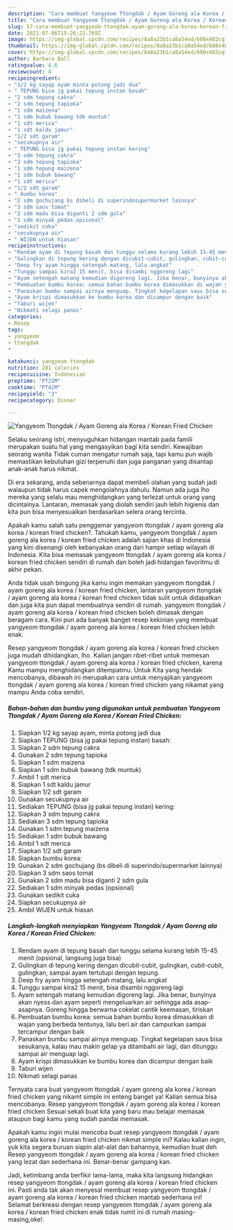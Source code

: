 ```yaml
---
description: "Cara membuat Yangyeom Ttongdak / Ayam Goreng ala Korea / Korean Fried Chicken yang enak Untuk Jualan"
title: "Cara membuat Yangyeom Ttongdak / Ayam Goreng ala Korea / Korean Fried Chicken yang enak Untuk Jualan"
slug: 57-cara-membuat-yangyeom-ttongdak-ayam-goreng-ala-korea-korean-fried-chicken-yang-enak-untuk-jualan
date: 2021-07-06T15:26:22.769Z
image: https://img-global.cpcdn.com/recipes/8a8a23b1ca8a54ed/680x482cq70/yangyeom-ttongdak-ayam-goreng-ala-korea-korean-fried-chicken-foto-resep-utama.jpg
thumbnail: https://img-global.cpcdn.com/recipes/8a8a23b1ca8a54ed/680x482cq70/yangyeom-ttongdak-ayam-goreng-ala-korea-korean-fried-chicken-foto-resep-utama.jpg
cover: https://img-global.cpcdn.com/recipes/8a8a23b1ca8a54ed/680x482cq70/yangyeom-ttongdak-ayam-goreng-ala-korea-korean-fried-chicken-foto-resep-utama.jpg
author: Barbara Ball
ratingvalue: 4.6
reviewcount: 4
recipeingredient:
- "1/2 kg sayap ayam minta potong jadi dua"
- " TEPUNG bisa jg pakai tepung instan basah"
- "2 sdm tepung cakra"
- "2 sdm tepung tapioka"
- "1 sdm maizena"
- "1 sdm bubuk bawang tdk muntuk"
- "1 sdt merica"
- "1 sdt kaldu jamur"
- "1/2 sdt garam"
- "secukupnya air"
- " TEPUNG bisa jg pakai tepung instan kering"
- "3 sdm tepung cakra"
- "3 sdm tepung tapioka"
- "1 sdm tepung maizena"
- "1 sdm bubuk bawang"
- "1 sdt merica"
- "1/2 sdt garam"
- " bumbu korea"
- "2 sdm gochujang bs dibeli di superindosupermarket lainnya"
- "3 sdm saos tomat"
- "2 sdm madu bisa diganti 2 sdm gula"
- "1 sdm minyak pedas opsional"
- "sedikit cuka"
- "secukupnya air"
- " WIJEN untuk hiasan"
recipeinstructions:
- "Rendam ayam di tepung basah dan tunggu selama kurang lebih 15-45 menit (opsional, langsung juga bisa)"
- "Gulingkan di tepung kering dengan dicubit-cubit, gulingkan, cubit-cubit, gulingkan, sampai ayam tertutupi dengan tepung."
- "Deep fry ayam hingga setengah matang, lalu angkat"
- "Tunggu sampai kira2 15 menit, bisa disambi nggoreng lagi"
- "Ayam setengah matang kemudian digoreng lagi. Jika benar, bunyinya akan nyess dan ayam seperti mengeluarkan air sehingga ada asap-asapnya. Goreng hingga berwarna cokelat cantik keemasan, tiriskan"
- "Pembuatan bumbu korea: semua bahan bumbu korea dimasukkan di wajan yang berbeda tentunya, lalu beri air dan campurkan sampai tercampur dengan baik"
- "Panaskan bumbu sampai airnya menguap. Tingkat kegelapan saus bisa sesukanya, kalau mau makin gelap ya ditambahi air lagi, dan ditunggu sampai air menguap lagi."
- "Ayam krispi dimasukkan ke bumbu korea dan dicampur dengan baik"
- "Taburi wijen"
- "Nikmati selagi panas"
categories:
- Resep
tags:
- yangyeom
- ttongdak
- 

katakunci: yangyeom ttongdak  
nutrition: 281 calories
recipecuisine: Indonesian
preptime: "PT22M"
cooktime: "PT42M"
recipeyield: "3"
recipecategory: Dinner

---
```



![Yangyeom Ttongdak / Ayam Goreng ala Korea / Korean Fried Chicken](https://img-global.cpcdn.com/recipes/8a8a23b1ca8a54ed/680x482cq70/yangyeom-ttongdak-ayam-goreng-ala-korea-korean-fried-chicken-foto-resep-utama.jpg)

Selaku seorang istri, menyuguhkan hidangan mantab pada famili merupakan suatu hal yang mengasyikan bagi kita sendiri. Kewajiban seorang  wanita Tidak cuman mengatur rumah saja, tapi kamu pun wajib memastikan kebutuhan gizi terpenuhi dan juga panganan yang disantap anak-anak harus nikmat.

Di era  sekarang, anda sebenarnya dapat membeli olahan yang sudah jadi walaupun tidak harus capek mengolahnya dahulu. Namun ada juga lho mereka yang selalu mau menghidangkan yang terlezat untuk orang yang dicintainya. Lantaran, memasak yang diolah sendiri jauh lebih higienis dan kita pun bisa menyesuaikan berdasarkan selera orang tercinta. 



Apakah kamu salah satu penggemar yangyeom ttongdak / ayam goreng ala korea / korean fried chicken?. Tahukah kamu, yangyeom ttongdak / ayam goreng ala korea / korean fried chicken adalah sajian khas di Indonesia yang kini disenangi oleh kebanyakan orang dari hampir setiap wilayah di Indonesia. Kita bisa memasak yangyeom ttongdak / ayam goreng ala korea / korean fried chicken sendiri di rumah dan boleh jadi hidangan favoritmu di akhir pekan.

Anda tidak usah bingung jika kamu ingin memakan yangyeom ttongdak / ayam goreng ala korea / korean fried chicken, lantaran yangyeom ttongdak / ayam goreng ala korea / korean fried chicken tidak sulit untuk didapatkan dan juga kita pun dapat membuatnya sendiri di rumah. yangyeom ttongdak / ayam goreng ala korea / korean fried chicken boleh dimasak dengan beragam cara. Kini pun ada banyak banget resep kekinian yang membuat yangyeom ttongdak / ayam goreng ala korea / korean fried chicken lebih enak.

Resep yangyeom ttongdak / ayam goreng ala korea / korean fried chicken juga mudah dihidangkan, lho. Kalian jangan ribet-ribet untuk memesan yangyeom ttongdak / ayam goreng ala korea / korean fried chicken, karena Kamu mampu menghidangkan ditempatmu. Untuk Kita yang hendak mencobanya, dibawah ini merupakan cara untuk menyajikan yangyeom ttongdak / ayam goreng ala korea / korean fried chicken yang nikamat yang mampu Anda coba sendiri.

<!--inarticleads1-->

##### Bahan-bahan dan bumbu yang digunakan untuk pembuatan Yangyeom Ttongdak / Ayam Goreng ala Korea / Korean Fried Chicken:

1. Siapkan 1/2 kg sayap ayam, minta potong jadi dua
1. Siapkan  TEPUNG (bisa jg pakai tepung instan) basah:
1. Siapkan 2 sdm tepung cakra
1. Gunakan 2 sdm tepung tapioka
1. Siapkan 1 sdm maizena
1. Siapkan 1 sdm bubuk bawang (tdk muntuk)
1. Ambil 1 sdt merica
1. Siapkan 1 sdt kaldu jamur
1. Siapkan 1/2 sdt garam
1. Gunakan secukupnya air
1. Sediakan  TEPUNG (bisa jg pakai tepung instan) kering:
1. Siapkan 3 sdm tepung cakra
1. Sediakan 3 sdm tepung tapioka
1. Gunakan 1 sdm tepung maizena
1. Sediakan 1 sdm bubuk bawang
1. Ambil 1 sdt merica
1. Siapkan 1/2 sdt garam
1. Siapkan  bumbu korea:
1. Gunakan 2 sdm gochujang (bs dibeli di superindo/supermarket lainnya)
1. Siapkan 3 sdm saos tomat
1. Gunakan 2 sdm madu bisa diganti 2 sdm gula
1. Sediakan 1 sdm minyak pedas (opsional)
1. Gunakan sedikit cuka
1. Siapkan secukupnya air
1. Ambil  WIJEN untuk hiasan




<!--inarticleads2-->

##### Langkah-langkah menyiapkan Yangyeom Ttongdak / Ayam Goreng ala Korea / Korean Fried Chicken:

1. Rendam ayam di tepung basah dan tunggu selama kurang lebih 15-45 menit (opsional, langsung juga bisa)
1. Gulingkan di tepung kering dengan dicubit-cubit, gulingkan, cubit-cubit, gulingkan, sampai ayam tertutupi dengan tepung.
1. Deep fry ayam hingga setengah matang, lalu angkat
1. Tunggu sampai kira2 15 menit, bisa disambi nggoreng lagi
1. Ayam setengah matang kemudian digoreng lagi. Jika benar, bunyinya akan nyess dan ayam seperti mengeluarkan air sehingga ada asap-asapnya. Goreng hingga berwarna cokelat cantik keemasan, tiriskan
1. Pembuatan bumbu korea: semua bahan bumbu korea dimasukkan di wajan yang berbeda tentunya, lalu beri air dan campurkan sampai tercampur dengan baik
1. Panaskan bumbu sampai airnya menguap. Tingkat kegelapan saus bisa sesukanya, kalau mau makin gelap ya ditambahi air lagi, dan ditunggu sampai air menguap lagi.
1. Ayam krispi dimasukkan ke bumbu korea dan dicampur dengan baik
1. Taburi wijen
1. Nikmati selagi panas




Ternyata cara buat yangyeom ttongdak / ayam goreng ala korea / korean fried chicken yang nikamt simple ini enteng banget ya! Kalian semua bisa mencobanya. Resep yangyeom ttongdak / ayam goreng ala korea / korean fried chicken Sesuai sekali buat kita yang baru mau belajar memasak ataupun bagi kamu yang sudah pandai memasak.

Apakah kamu ingin mulai mencoba buat resep yangyeom ttongdak / ayam goreng ala korea / korean fried chicken nikmat simple ini? Kalau kalian ingin, yuk kita segera buruan siapin alat-alat dan bahannya, kemudian buat deh Resep yangyeom ttongdak / ayam goreng ala korea / korean fried chicken yang lezat dan sederhana ini. Benar-benar gampang kan. 

Jadi, ketimbang anda berfikir lama-lama, maka kita langsung hidangkan resep yangyeom ttongdak / ayam goreng ala korea / korean fried chicken ini. Pasti anda tak akan menyesal membuat resep yangyeom ttongdak / ayam goreng ala korea / korean fried chicken mantab sederhana ini! Selamat berkreasi dengan resep yangyeom ttongdak / ayam goreng ala korea / korean fried chicken enak tidak rumit ini di rumah masing-masing,oke!.

